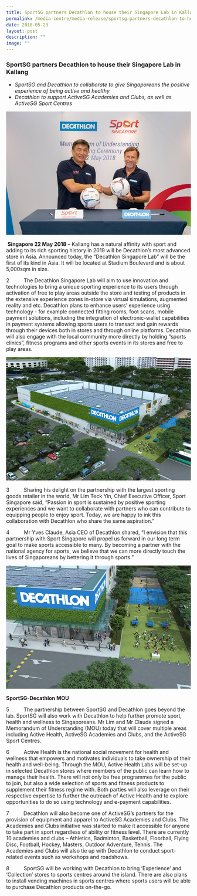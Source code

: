 ```yaml
---
title: SportSG partners Decathlon to house their Singapore Lab in Kallang
permalink: /media-centre/media-release/sportsg-partners-decathlon-to-house-their-singapore-lab-in-kallang/
date: 2018-05-23
layout: post
description: ""
image: ""
---
```

### **SportSG partners Decathlon to house their Singapore Lab in Kallang**

*   _SportSG and Decathlon to collaborate to give Singaporeans the positive experience of being active and healthy_
*   _Decathlon to support ActiveSG Academies and Clubs, as well as ActiveSG Sport Centres_

![](/images/Media%20Centre/Media%20Release/2018/May/Mr%20Lim%20Teck%20Yin%20and%20Mr%20Yves%20Claude.jpeg)

 **Singapore 22 May 2018** – Kallang has a natural affinity with sport and adding to its rich sporting history in 2019 will be Decathlon’s most advanced store in Asia. Announced today, the “Decathlon Singapore Lab” will be the first of its kind in Asia. It will be located at Stadium Boulevard and is about 5,000sqm in size.

2          The Decathlon Singapore Lab will aim to use innovation and technologies to bring a unique sporting experience to its users through activation of free to play areas outside the store and testing of products in the extensive experience zones in-store via virtual simulations, augmented reality and etc. Decathlon plans to enhance users’ experience using technology - for example connected fitting rooms, foot scans, mobile payment solutions, including the integration of electronic-wallet capabilities in payment systems allowing sports users to transact and gain rewards through their devices both in stores and through online platforms. Decathlon will also engage with the local community more directly by holding “sports clinics”, fitness programs and other sports events in its stores and free to play areas.

![](/images/Media%20Centre/Media%20Release/2018/May/DecathlonSingaporeLab_web.jpeg)

3          Sharing his delight on the partnership with the largest sporting goods retailer in the world, Mr Lim Teck Yin, Chief Executive Officer, Sport Singapore said, “Passion in sport is sustained by positive sporting experiences and we want to collaborate with partners who can contribute to equipping people to enjoy sport. Today, we are happy to ink this collaboration with Decathlon who share the same aspiration.”

4          Mr Yves Claude, Asia CEO of Decathlon shared, “I envision that this partnership with Sport Singapore will propel us forward in our long term goal to make sports accessible to many. By becoming a partner with the national agency for sports, we believe that we can more directly touch the lives of Singaporeans by bettering it through sports.”

![](/images/Media%20Centre/Media%20Release/2018/May/DecathlonSingaporeLab2_web.jpeg)

**SportSG-Decathlon MOU**

5          The partnership between SportSG and Decathlon goes beyond the lab. SportSG will also work with Decathlon to help further promote sport, health and wellness to Singaporeans. Mr Lim and Mr Claude signed a Memorandum of Understanding (MOU) today that will cover multiple areas including Active Health, ActiveSG Academies and Clubs, and the ActiveSG Sport Centres.

6          Active Health is the national social movement for health and wellness that empowers and motivates individuals to take ownership of their health and well-being. Through the MOU, Active Health Labs will be set-up in selected Decathlon stores where members of the public can learn how to manage their health. There will not only be free programmes for the public to join, but also a wide selection of sports and fitness products to supplement their fitness regime with. Both parties will also leverage on their respective expertise to further the outreach of Active Health and to explore opportunities to do so using technology and e-payment capabilities.

7          Decathlon will also become one of ActiveSG’s partners for the provision of equipment and apparel to ActiveSG Academies and Clubs. The Academies and Clubs initiative was started to make it accessible for anyone to take part in sport regardless of ability or fitness level. There are currently 10 academies and clubs – Athletics, Badminton, Basketball, Floorball, Flying Disc, Football, Hockey, Masters, Outdoor Adventure, Tennis. The Academies and Clubs will also tie up with Decathlon to conduct sport-related events such as workshops and roadshows.

8          SportSG will be working with Decathlon to bring ‘Experience’ and ‘Collection’ stores to sports centres around the island. There are also plans to install vending machines in sports centres where sports users will be able to purchase Decathlon products on-the-go.